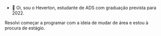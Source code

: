 - 👋 Oi, sou o Heverton, estudante de ADS com graduação prevista para 2022.

Resolvi começar a programar com a ideia de mudar de área e estou à procura de estágio.

